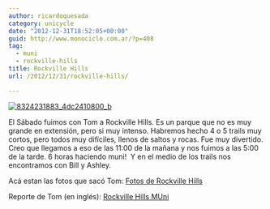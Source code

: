 ```yaml
---
author: ricardoquesada
category: unicycle
date: "2012-12-31T18:52:05+00:00"
guid: http://www.monociclo.com.ar/?p=408
tag:
  - muni
  - rockville-hills
title: Rockville Hills
url: /2012/12/31/rockville-hills/

---
```

[![8324231883_4dc2410800_b](http://www.monociclo.com.ar/blog/wp-content/uploads/2012/12/8324231883_4dc2410800_b.jpg)](http://www.monociclo.com.ar/2012/12/rockville-hills/8324231883_4dc2410800_b/)

El Sábado fuimos con Tom a Rockville Hills. Es un parque que no es muy grande en extensión, pero si muy intenso. Habremos hecho 4 o 5 trails muy cortos, pero todos muy difíciles, llenos de saltos y rocas. Fue muy divertido. Creo que llegamos a eso de las 11:00 de la mañana y nos fuimos a las 5:00 de la tarde. 6 horas haciendo muni!  Y en el medio de los trails nos encontramos con Bill y Ashley.

Acá estan las fotos que sacó Tom: [Fotos de Rockville Hills](http://www.flickr.com/photos/tholub/sets/72157632382628728/)

Reporte de Tom (en inglés): [Rockville Hills MUni](http://berkeleyunicycling.org/2012/12/31/rockville-hills-muni-3/ "Permalink to Rockville Hills MUni")
